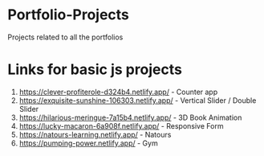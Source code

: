 # Portfolio-Projects
Projects related to all the portfolios

# Links for basic js projects
1. https://clever-profiterole-d324b4.netlify.app/ - Counter app
2. https://exquisite-sunshine-106303.netlify.app/ - Vertical Slider / Double Slider
3. https://hilarious-meringue-7a15b4.netlify.app/ - 3D Book Animation
4. https://lucky-macaron-6a908f.netlify.app/ - Responsive Form
5. https://natours-learning.netlify.app/ - Natours
6. https://pumping-power.netlify.app/ - Gym
